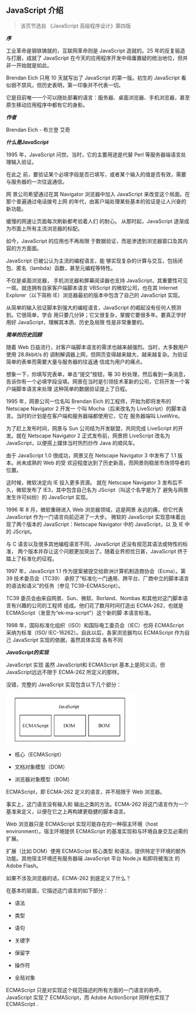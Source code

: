 ## JavaScript 介绍

> 该页节选自 《JavaScript 高级程序设计》第四版



***序***

工业革命是钢铁铸就的，互联网革命则是 JavaScript 造就的。25 年的反复锻造与打磨，成就了 JavaScript 在今天的应用程序开发中毋庸置疑的统治地位，但并非一开始就是如此。 

Brendan Eich 只用 10 天就写出了 JavaScript 的第一版。初生的 JavaScript 看似弱不禁风，但历史表明，第一印象并不代表一切。

它是目前唯一一个可以随处部署的语言：服务器、桌面浏览器、手机浏览器，甚至原生移动应用程序中都有它的身影。



***作者***

Brendan Eich - 布兰登 艾奇



***什么是JavaScript***

1995 年，JavaScript 问世。当时，它的主要用途是代替 Perl 等服务器端语言处理输入验证。

在此之 前，要验证某个必填字段是否已填写，或者某个输入的值是否有效，需要与服务器的一次往返通信。

网 景公司希望通过在其 Navigator 浏览器中加入 JavaScript 来改变这个局面。在那个普遍通过电话拨号上网 的年代，由客户端处理某些基本的验证是让人兴奋的新功能。

缓慢的网速让页面每次刷新都考验着人们 的耐心。 从那时起，JavaScript 逐渐成为市面上所有主流浏览器的标配。

如今，JavaScript 的应用也不再局限 于数据验证，而是渗透到浏览器窗口及其内容的方方面面。

JavaScript 已被公认为主流的编程语言，能 够实现复杂的计算与交互，包括闭包、匿名（lambda）函数，甚至元编程等特性。

不仅是桌面浏览器， 手机浏览器和屏幕阅读器也支持 JavaScript，其重要性可见一斑。就连拥有自家客户端脚本语言 VBScript 的微软公司，也在其 Internet Explorer（以下简称 IE）浏览器最初的版本中包含了自己的 JavaScript 实现。 

从简单的输入验证脚本到强大的编程语言，JavaScript 的崛起没有任何人预测到。它很简单，学会 用只要几分钟；它又很复杂，掌握它要很多年。要真正学好用好 JavaScript，理解其本质、历史及局限 性是非常重要的。



***简单的历史回顾***

随着 Web 日益流行，对客户端脚本语言的需求也越来越强烈。当时，大多数用户使用 28.8kbit/s 的 调制解调器上网，但网页变得越来越大、越来越复杂。为验证简单的表单而需要大量与服务器的往返通 信成为用户的痛点。

想象一下，你填写完表单，单击“提交”按钮，等 30 秒处理，然后看到一条消息， 告诉你有一个必填字段没填。网景在当时是引领技术革新的公司，它将开发一个客户端脚本语言来处理 这种简单的数据验证提上了日程。

1995 年，网景公司一位名叫 Brendan Eich 的工程师，开始为即将发布的 Netscape Navigator 2 开发一 个叫 Mocha（后来改名为 LiveScript）的脚本语言。当时的计划是在客户端和服务器端都使用它，它在 服务器端叫 LiveWire。 

为了赶上发布时间，网景与 Sun 公司结为开发联盟，共同完成 LiveScript 的开发。就在 Netscape  Navigator 2 正式发布前，网景把 LiveScript 改名为 JavaScript，以便搭上媒体当时热烈炒作 Java 的顺风车。

由于 JavaScript 1.0 很成功，网景又在 Netscape Navigator 3 中发布了 1.1 版本。尚未成熟的 Web 的受 欢迎程度达到了历史新高，而网景则稳居市场领导者的位置。

这时候，微软决定向 IE 投入更多资源。 就在 Netscape Navigator 3 发布后不久，微软发布了 IE3，其中包含自己名为 JScript（叫这个名字是为了 避免与网景发生许可纠纷）的 JavaScript 实现。

1996 年 8 月，微软重磅进入 Web 浏览器领域，这是网景 永远的痛，但它代表 JavaScript 作为一门语言向前迈进了一大步。 微软的 JavaScript 实现意味着出现了两个版本的 JavaScript：Netscape Navigator 中的 JavaScript，以 及 IE 中的 JScript。

与 C 语言以及很多其他编程语言不同，JavaScript 还没有规范其语法或特性的标准， 两个版本并存让这个问题更加突出了。随着业界担忧日甚，JavaScript 终于踏上了标准化的征程。 

1997 年，JavaScript 1.1 作为提案被提交给欧洲计算机制造商协会（Ecma）。第 39 技术委员会（TC39） 承担了“标准化一门通用、跨平台、厂商中立的脚本语言的语法和语义”的任务（参见 TC39-ECMAScript）。 

TC39 委员会由来自网景、Sun、微软、Borland、Nombas 和其他对这门脚本语言有兴趣的公司的工程师 组成。他们花了数月时间打造出 ECMA-262，也就是 ECMAScript（发音为“ek-ma-script”）这个新的脚 本语言标准。 

1998 年，国际标准化组织（ISO）和国际电工委员会（IEC）也将 ECMAScript 采纳为标准（ISO/  IEC-16262）。自此以后，各家浏览器均以 ECMAScript 作为自己 JavaScript 实现的依据，虽然具体实现 各有不同



***JavaScript的实现***

JavaScript 实现 虽然 JavaScript和 ECMAScript 基本上是同义词，但 JavaScript远远不限于 ECMA-262 所定义的那样。 

没错，完整的 JavaScript 实现包含以下几个部分： 

![JavaScript](images/JavaScript.png)

- 核心（ECMAScript） 

- 文档对象模型（DOM） 

- 浏览器对象模型（BOM） 



ECMAScript，即 ECMA-262 定义的语言，并不局限于 Web 浏览器。

事实上，这门语言没有输入和 输出之类的方法。ECMA-262 将这门语言作为一个基准来定义，以便在它之上再构建更稳健的脚本语言。 

Web 浏览器只是 ECMAScript 实现可能存在的一种宿主环境（host environment）。宿主环境提供 ECMAScript 的基准实现和与环境自身交互必需的扩展。

扩展（比如 DOM）使用 ECMAScript 核心类型 和语法，提供特定于环境的额外功能。其他宿主环境还有服务器端 JavaScript 平台 Node.js 和即将被淘汰 的 Adobe Flash。

如果不涉及浏览器的话，ECMA-262 到底定义了什么？

在基本的层面，它描述这门语言的如下部分：

- 语法 

- 类型 

- 语句 

- 关键字 

- 保留字 

- 操作符 

- 全局对象 

ECMAScript 只是对实现这个规范描述的所有方面的一门语言的称呼。JavaScript 实现了 ECMAScript，而 Adobe ActionScript 同样也实现了 ECMAScript .
